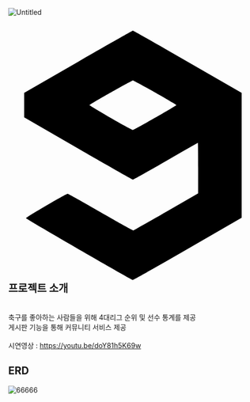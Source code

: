 
![Untitled](https://github.com/zxv5503/FootBall-Community/assets/155592996/a32e6d45-f8f4-4faf-af4a-1daa6c67bff5)




## <svg role="img" viewBox="0 0 24 24" xmlns="http://www.w3.org/2000/svg"><title>9GAG</title><path d="m17.279 21.008 5.193-2.995V5.992l-5.193-2.996C14.423 1.348 12.048 0 12 0c-.048 0-2.423 1.348-5.279 2.996L1.528 5.992v2.354l5.193 2.996c2.856 1.648 5.232 2.996 5.28 2.996.048 0 1.469-.797 3.157-1.772a229.633 229.633 0 0 1 3.097-1.772c.016 0 .027 1.096.027 2.437l-.002 2.436-3.076 1.772c-1.692.975-3.115 1.783-3.163 1.795-.048.013-1.471-.776-3.162-1.752-1.69-.976-3.113-1.775-3.161-1.775-.155 0-4.036 2.274-4.011 2.35.031.093 10.136 5.937 10.276 5.943.057.002 2.44-1.344 5.296-2.992ZM9.847 8.391c-1.118-.65-2.033-1.2-2.033-1.222 0-.071 4.06-2.376 4.186-2.376.125 0 4.186 2.305 4.186 2.376 0 .063-4.047 2.375-4.184 2.39-.068.007-1.037-.519-2.155-1.168Z"/></svg>프로젝트 소개
<br> 축구를 좋아하는 사람들을 위해 4대리그 순위 및 선수 통계를 제공
<br> 게시판 기능을 통해 커뮤니티 서비스 제공
<br><br> 시연영상 :  https://youtu.be/doY81h5K69w

## ERD
![66666](https://github.com/zxv5503/FootBall-Community/assets/155592996/a5602905-b69c-459d-9186-ab037fc2258a)
